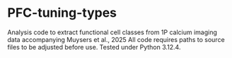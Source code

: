 # PFC-tuning-types

Analysis code to extract functional cell classes from 1P calcium imaging data accompanying Muysers et al., 2025
All code requires paths to source files to be adjusted before use.
Tested under Python 3.12.4.
